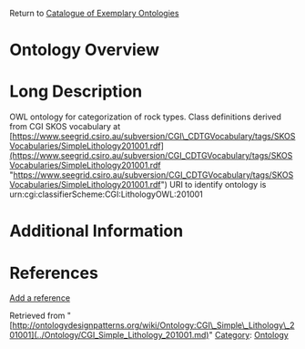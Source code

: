 Return to [Catalogue of Exemplary Ontologies](../Ontology/Main.md "Ontology:Main")



#  Ontology Overview


#  Long Description


OWL ontology for categorization of rock types. Class definitions derived from CGI SKOS vocabulary at [https://www.seegrid.csiro.au/subversion/CGI\_CDTGVocabulary/tags/SKOSVocabularies/SimpleLithology201001.rdf](https://www.seegrid.csiro.au/subversion/CGI_CDTGVocabulary/tags/SKOSVocabularies/SimpleLithology201001.rdf "https://www.seegrid.csiro.au/subversion/CGI_CDTGVocabulary/tags/SKOSVocabularies/SimpleLithology201001.rdf")
URI to identify ontology is urn:cgi:classifierScheme:CGI:LithologyOWL:201001



#  Additional Information


  



  




#  References


[Add a reference](index.php@title=Odp%253AAdd_reference&subject=Ontology%253ACGI+Simple+Lithology+201001.html "http://ontologydesignpatterns.org/wiki/index.php?title=Odp:Add_reference&subject=Ontology%3ACGI+Simple+Lithology+201001")


  






Retrieved from "[http://ontologydesignpatterns.org/wiki/Ontology:CGI\_Simple\_Lithology\_201001](../Ontology/CGI_Simple_Lithology_201001.md)"
 [Category](http://ontologydesignpatterns.org/wiki/Special:Categories "Special:Categories"): [Ontology](../Category/Ontology.md "Category:Ontology")